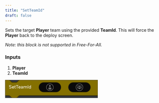 ```yaml
---
title: "SetTeamId"
draft: false
---
```

Sets the target **Player** team using the provided **TeamId**. This will force the **Player** back to the deploy screen.  
  
_Note: this block is not supported in Free-For-All._
### Inputs
1. **Player**
2. **TeamId**

![SetTeamId](https://raw.githubusercontent.com/battlefield-portal-community/Image-CDN/main/portal_blocks/SetTeamId.png)